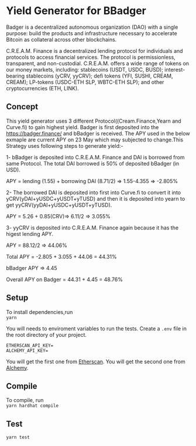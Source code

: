 # Yield Generator for BBadger

Badger is a decentralized autonomous organization (DAO) with a single purpose: build the products and infrastructure necessary to accelerate Bitcoin as collateral across other blockchains.

C.R.E.A.M. Finance is a decentralized lending protocol for individuals and protocols to access financial services. The protocol is permissionless, transparent, and non-custodial. C.R.E.A.M. offers a wide range of tokens on our money markets, including: stablecoins (USDT, USDC, BUSD); interest-bearing stablecoins (yCRV, yyCRV); defi tokens (YFI, SUSHI, CREAM, CREAM); LP-tokens (USDC-ETH SLP, WBTC-ETH SLP); and other cryptocurrencies (ETH, LINK). 

## Concept

This yield generator uses 3 different Protocol((Cream.Finance,Yearn and Curve.fi) to gain highest yield. Badger is first deposited into the https://badger.finance/ and bBadger is received. The APY used in the below exmaple are current APY on 23 May which may subjected to change.This Strategy uses following steps to generate yield:-

1- bBadger is deposited into C.R.E.A.M. Finance and DAI is borrowed from same Protocol. The total DAI borrowed is 50% of deposited bBadger (in USD).

APY = lending (1.55) + borrowing DAI (8.71/2) => 1.55-4.355 => -2.805%

2- The borrowed DAI is deposited into first into Curve.fi to convert it into yCRV(yDAI+yUSDC+yUSDT+yTUSD) and then it is deposited into yearn to get yyCRV(yyDAI+yUSDC+yUSDT+yTUSD).

APY = 5.26 + 0.85(CRV)=> 6.11/2 => 3.055%

3- yyCRV is deposited into C.R.E.A.M. Finance again because it has the higest lending APY.

APY = 88.12/2 => 44.06%

Total APY = -2.805 + 3.055 + 44.06 = 44.31%

bBadger APY => 4.45

Overall APY on Badger = 44.31 + 4.45 = 48.76%



## Setup

To install dependencies,run  
`yarn`

You will needs to enviroment variables to run the tests.
Create a `.env` file in the root directory of your project.

```
ETHERSCAN_API_KEY=
ALCHEMY_API_KEY=
```

You will get the first one from [Etherscan](https://etherscan.io/).
You will get the second one from [Alchemy](https://dashboard.alchemyapi.io/).

## Compile

To compile, run  
`yarn hardhat compile`

## Test

`yarn test`
